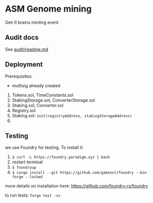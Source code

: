 # ASM Genome mining

Gen II brains minting event

## Audit docs

See [audit/readme.md](audit/readme.md)

## Deployment

Prerequisites:

- multisig already created

1. Tokens.sol, TimeConstants.sol
2. StakingStorage.sol, ConverterStorage.sol
3. Staking.sol, Converter.sol
4. Registry.sol
5. Staking.sol: `init(registryAddress, stakingStorageAddress)`
6.

## Testing

we use Foundry for testing.
To install it: <br>

1. `$ curl -L https://foundry.paradigm.xyz | bash`
2. restart terminal
3. `$ foundryup`
4. `$ cargo install --git https://github.com/gakonst/foundry --bin forge --locked`

more details on installation here: https://github.com/foundry-rs/foundry

to run tests:
`forge test -vv`
